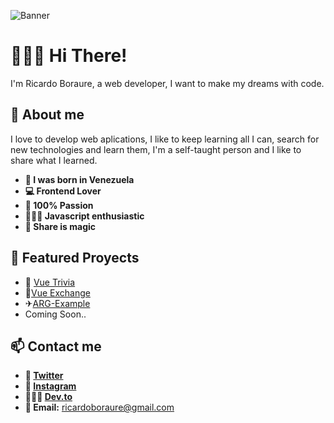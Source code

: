 ![Banner](https://i.ibb.co/ZXst3Xj/Readme-header.png)
# 🙋🏼‍♂️ Hi There! 
I'm Ricardo Boraure, a web developer, I want to make my dreams with code.

## 🦾 About me
I love to develop web aplications, I like to keep learning all I can, search for new technologies and learn them, I'm a self-taught person and I like to share what I learned.

 - **🐣 I was born in Venezuela**
 -  **💻 Frontend Lover**
 - **💓 100% Passion**
 -  **👨🏼‍💻 Javascript enthusiastic**
 -  **📣 Share is magic**
## 🌟 Featured Proyects
 - 📝 [Vue Trivia](https://vue-trivia.netlify.app/)
 -  🤑[Vue Exchange](https://rboraure-vue-exchange.netlify.app/)
 - ✈[ARG-Example](https://arg-views.netlify.app/)
 - Coming Soon..
## 📫 Contact me 
 - **🐥 [Twitter](https://twitter.com/rboraure)**
 - **📸 [Instagram](https://www.instagram.com/rboraure/)**
 -  **👨🏼‍💻 [Dev.to](https://dev.to/rboraure0205)**
 -  **📧 Email:** ricardoboraure@gmail.com
